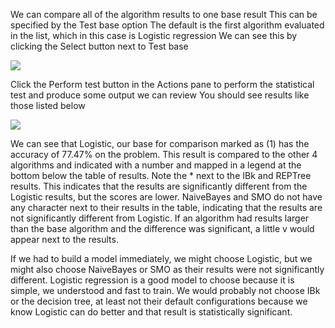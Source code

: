 
We can compare all of the algorithm results to one base result This can be specified by the
Test base option The default is the first algorithm evaluated in the list, which in this case is
Logistic regression We can see this by clicking the Select button next to Test base

![](https://github.com/fenago/katacoda-scenarios/raw/master/machine-learning-mastery-weka/machine-learning-mastery-weka-chapter-20/steps/images/117.png)

Click the Perform test button in the Actions pane to perform the statistical test and produce
some output we can review You should see results like those listed below

![](https://github.com/fenago/katacoda-scenarios/raw/master/machine-learning-mastery-weka/machine-learning-mastery-weka-chapter-20/steps/images/20.1.png)

We can see that Logistic, our base for comparison marked as (1) has the accuracy of 77.47%
on the problem. This result is compared to the other 4 algorithms and indicated with a number
and mapped in a legend at the bottom below the table of results. Note the * next to the IBk
and REPTree results. This indicates that the results are significantly different from the Logistic
results, but the scores are lower. NaiveBayes and SMO do not have any character next to their
results in the table, indicating that the results are not significantly different from Logistic. If an
algorithm had results larger than the base algorithm and the difference was significant, a little v
would appear next to the results.

If we had to build a model immediately, we might choose Logistic, but we might also choose
NaiveBayes or SMO as their results were not significantly different. Logistic regression is a
good model to choose because it is simple, we understood and fast to train. We would probably
not choose IBk or the decision tree, at least not their default configurations because we know
Logistic can do better and that result is statistically significant.